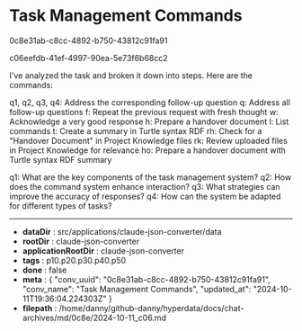 # Task Management Commands

0c8e31ab-c8cc-4892-b750-43812c91fa91

c06eefdb-41ef-4997-90ea-5e73f6b68cc2

 I've analyzed the task and broken it down into steps. Here are the commands:

q1, q2, q3, q4: Address the corresponding follow-up question
q: Address all follow-up questions
f: Repeat the previous request with fresh thought
w: Acknowledge a very good response
h: Prepare a handover document
l: List commands
t: Create a summary in Turtle syntax RDF
rh: Check for a "Handover Document" in Project Knowledge files
rk: Review uploaded files in Project Knowledge for relevance
ho: Prepare a handover document with Turtle syntax RDF summary

q1: What are the key components of the task management system?
q2: How does the command system enhance interaction?
q3: What strategies can improve the accuracy of responses?
q4: How can the system be adapted for different types of tasks?

---

* **dataDir** : src/applications/claude-json-converter/data
* **rootDir** : claude-json-converter
* **applicationRootDir** : claude-json-converter
* **tags** : p10.p20.p30.p40.p50
* **done** : false
* **meta** : {
  "conv_uuid": "0c8e31ab-c8cc-4892-b750-43812c91fa91",
  "conv_name": "Task Management Commands",
  "updated_at": "2024-10-11T19:36:04.224303Z"
}
* **filepath** : /home/danny/github-danny/hyperdata/docs/chat-archives/md/0c8e/2024-10-11_c06.md